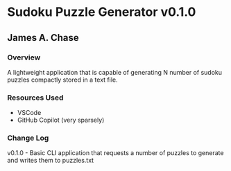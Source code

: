 # Sudoku Puzzle Generator v0.1.0
## James A. Chase

### Overview

A lightweight application that is capable of generating N number of sudoku puzzles compactly stored in a text file.

### Resources Used

- VSCode
- GitHub Copilot (very sparsely)

### Change Log

v0.1.0
    - Basic CLI application that requests a number of puzzles to generate and writes them to puzzles.txt
